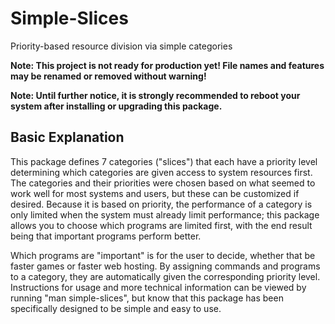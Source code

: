 # Simple-Slices
Priority-based resource division via simple categories

**Note: This project is not ready for production yet! File names and features may be renamed or removed without warning!**

**Note: Until further notice, it is strongly recommended to reboot your system after installing or upgrading this package.**

## Basic Explanation

This package defines 7 categories ("slices") that each have a priority level determining which categories are given access to system resources first. The categories and their priorities were chosen based on what seemed to work well for most systems and users, but these can be customized if desired. Because it is based on priority, the performance of a category is only limited when the system must already limit performance; this package allows you to choose which programs are limited first, with the end result being that important programs perform better.

Which programs are "important" is for the user to decide, whether that be faster games or faster web hosting. By assigning commands and programs to a category, they are automatically given the corresponding priority level. Instructions for usage and more technical information can be viewed by running "man simple-slices", but know that this package has been specifically designed to be simple and easy to use.
